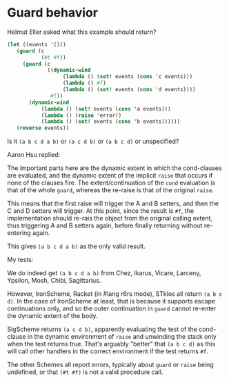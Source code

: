# Guard behavior

Helmut Eller asked what this example should return?

```Scheme
(let ((events '()))
   (guard (c
           (#t #f))
     (guard (c
             ((dynamic-wind
                  (lambda () (set! events (cons 'c events)))
                  (lambda () #f)
                  (lambda () (set! events (cons 'd events))))
              #f))
       (dynamic-wind
           (lambda () (set! events (cons 'a events)))
           (lambda () (raise 'error))
           (lambda () (set! events (cons 'b events))))))
   (reverse events))
```

Is it `(a b c d a b)` or `(a c d b)` or `(a b c d)` or unspecified?

Aaron Hsu replied:

The important parts here are the dynamic extent in which the cond-clauses are evaluated, and the dynamic extent of the implicit `raise` that occurs if none of the clauses fire. The extent/continuation of the `cond` evaluation is that of the whole `guard`, whereas the re-raise is that of the original `raise`.

This means that the first raise will trigger the A and B setters, and then the C and D setters will trigger. At this point, since the result is `#f`, the implementation should re-rais the object from the original calling extent, thus triggering A and B setters again, before finally returning without re-entering again.

This gives `(a b c d a b)` as the only valid result.

My tests:

We do indeed get `(a b c d a b)` from Chez, Ikarus, Vicare, Larceny, Ypsilon, Mosh, Chibi, Sagittarius.

However, IronScheme, Racket (in #lang r6rs mode), STklos all return `(a b c d)`.  In the case of IronScheme at least, that is because it supports escape continuations only, and so the outer continuation in `guard` cannot re-enter the dynamic extent of the body.

SigScheme returns `(a c d b)`, apparently evaluating the test of the cond-clause in the dynamic environment of `raise` and unwinding the stack only when the test returns true.  That's arguably "better" that `(a b c d)` as this will call other handlers in the correct environment if the test returns `#f`.

The other Schemes all report errors, typically about `guard` or `raise` being undefined, or that `(#t #f)` is not a valid procedure call.
